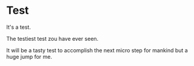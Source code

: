 # Test
It's a test.

The testiest test zou have ever seen.

It will be a tasty test to accomplish the next micro step for mankind but a huge jump for me.
